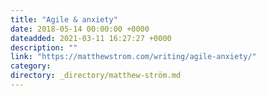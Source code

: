 ```yaml
---
title: "Agile & anxiety"
date: 2018-05-14 00:00:00 +0000
dateadded: 2021-03-11 16:27:27 +0000
description: ""
link: "https://matthewstrom.com/writing/agile-anxiety/"
category:
directory: _directory/matthew-ström.md
---
```

